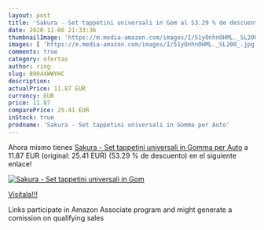 ```yaml
---
layout: post
title: 'Sakura - Set tappetini universali in Gom al 53.29 % de descuento'
date: 2020-11-06 21:33:36
thumbnailImage: 'https://m.media-amazon.com/images/I/51yOnhnOHML._SL200_.jpg'
images: [ 'https://m.media-amazon.com/images/I/51yOnhnOHML._SL200_.jpg' ]
comments: true
category: ofertas
author: ring
slug: B0044WWYHC
description:
actualPrice: 11.87 EUR
currency: EUR
price: 11.87
comparePrice: 25.41 EUR
inStock: true
prodname: 'Sakura - Set tappetini universali in Gomma per Auto'
---
```


Ahora mismo tienes [Sakura - Set tappetini universali in Gomma per Auto](https://www.amazon.it/dp/B0044WWYHC/?tag=tolees00-21) a 11.87 EUR (original: 25.41 EUR) (53.29 %  de descuento) en el siguiente enlace!

[![Sakura - Set tappetini universali in Gom](https://m.media-amazon.com/images/I/51yOnhnOHML._SL200_.jpg)](https://www.amazon.it/dp/B0044WWYHC/?tag=tolees00-21)

[Visítala!!!](https://www.amazon.it/dp/B0044WWYHC/?tag=tolees00-21)

Links participate in Amazon Associate program and might generate a comission on qualifying sales
